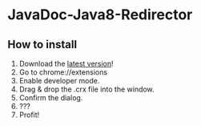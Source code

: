# JavaDoc-Java8-Redirector

## How to install
1. Download the [latest version](https://github.com/z3ntu/JavaDoc-Java8-Redirector/releases/latest)!
2. Go to chrome://extensions
3. Enable developer mode.
4. Drag & drop the .crx file into the window.
5. Confirm the dialog.
6. ???
7. Profit!
